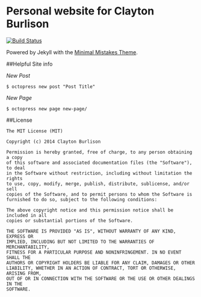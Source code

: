 Personal website for Clayton Burlison
===

[![Build Status](https://travis-ci.org/clburlison/clburlison.github.io.svg?branch=source)](https://travis-ci.org/clburlison/clburlison.github.io)

Powered by Jekyll with the [Minimal Mistakes Theme](http://mademistakes.com/minimal-mistakes/).


##Helpful Site info 

*New Post*

````
$ octopress new post "Post Title"
````

*New Page*
````
$ octopress new page new-page/
````


##License

	The MIT License (MIT)

	Copyright (c) 2014 Clayton Burlison

	Permission is hereby granted, free of charge, to any person obtaining a copy
	of this software and associated documentation files (the "Software"), to deal
	in the Software without restriction, including without limitation the rights
	to use, copy, modify, merge, publish, distribute, sublicense, and/or sell
	copies of the Software, and to permit persons to whom the Software is
	furnished to do so, subject to the following conditions:

	The above copyright notice and this permission notice shall be included in all
	copies or substantial portions of the Software.

	THE SOFTWARE IS PROVIDED "AS IS", WITHOUT WARRANTY OF ANY KIND, EXPRESS OR
	IMPLIED, INCLUDING BUT NOT LIMITED TO THE WARRANTIES OF MERCHANTABILITY,
	FITNESS FOR A PARTICULAR PURPOSE AND NONINFRINGEMENT. IN NO EVENT SHALL THE
	AUTHORS OR COPYRIGHT HOLDERS BE LIABLE FOR ANY CLAIM, DAMAGES OR OTHER
	LIABILITY, WHETHER IN AN ACTION OF CONTRACT, TORT OR OTHERWISE, ARISING FROM,
	OUT OF OR IN CONNECTION WITH THE SOFTWARE OR THE USE OR OTHER DEALINGS IN THE
	SOFTWARE.